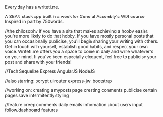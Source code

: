 Every day has a writeti.me.

A SEAN stack app built in a week for General Assembly's WDI course. Inspired in part by 750words.

//the philosophy
If you have a site that makes achieving a hobby easier, you're more likely to do that hobby. If you have mostly personal posts that you can occasionally publicise, you'll begin sharing your writing with others. Get in touch with yourself, establish good habits, and respect your own voice. Writeti.me offers you a space to come in daily and write whatever's on your mind. If you've been especially eloquent, feel free to publicise your post and share with your friends!

//Tech
Sequelize
Express
AngularJS
NodeJS

//also starring: 
bcrypt
ui.router
express-jwt
bootstrap

//working on: 
creating a myposts page
creating comments
publicise certain pages
save intermitently 
styling

//feature creep
comments
daily emails
information about users input
follow/dashboard features

